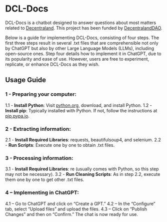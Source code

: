# DCL-Docs

DCL-Docs is a chatbot designed to answer questions about most matters related to [Decentraland](https://decentraland.org/). This project has been funded by [DecentralandDAO](https://dao.decentraland.org/).

Below is a guide for implementing DCL-Docs, consisting of four steps. The first three steps result in several .txt files that are comprehensible not only by ChatGPT but also by other Large Language Models (LLMs), including open-source ones. Step four details how to implement it in ChatGPT, due to its popularity and ease of use. However, users are free to experiment, replicate, or enhance DCL-Docs as they wish.

## Usage Guide

### 1 - Preparing your computer:
1.1 - **Install Python**: Visit [python.org](https://python.org), download, and install Python.
1.2 - **Install pip**: Typically installed with Python. If not, follow the instructions at [pip.pypa.io](https://pip.pypa.io).

### 2 - Extracting information:
2.1 - **Install Required Libraries**: requests, beautifulsoup4, and selenium.
2.2 - **Run Scripts**: Execute one by one to obtain .txt files.

### 3 - Processing information:
3.1 - **Install Required Libraries**: re (usually comes with Python, so this step may not be necessary).
3.2 - **Run Cleaning Scripts**: As in step 2.2, execute them one by one to get other .txt files.

### 4 – Implementing in ChatGPT:
4.1 – Go to ChatGPT and click on “Create a GPT.”
4.2 – In the “Configure” tab, select “Upload files” and upload the files.
4.3 – Click on “Publish Changes” and then on “Confirm.” The chat is now ready for use.
